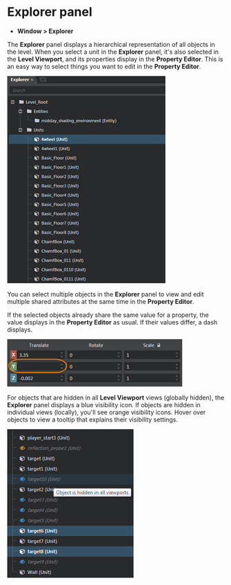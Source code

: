 ﻿# Explorer panel

*	**Window > Explorer**

The **Explorer** panel displays a hierarchical representation of all objects in the level.  When you select a unit in the **Explorer** panel, it's also selected in the **Level Viewport**, and its properties display in the **Property Editor**. This is an easy way to select things you want to edit in the **Property Editor**.

![](../../images/level_explorer.png)

You can select multiple objects in the **Explorer** panel to view and edit multiple shared attributes at the same time in the **Property Editor**.

If the selected objects already share the same value for a property, the value displays in the **Property Editor** as usual. If their values differ, a dash displays.

![](../../images/different_setting.png)

For objects that are hidden in all **Level Viewport** views (globally hidden), the **Explorer** panel displays a blue visibility icon. If objects are hidden in individual views (locally), you'll see orange visibility icons. Hover over objects to view a tooltip that explains their visibility settings.

![](../../images/explorer_visibility.png)
